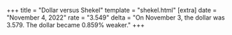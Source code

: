 +++
title = "Dollar versus Shekel"
template = "shekel.html"
[extra]
date = "November  4, 2022"
rate = "3.549"
delta = "On November  3, the dollar was 3.579. The dollar became 0.859% weaker."
+++
